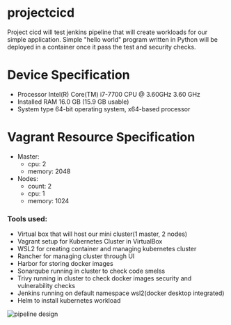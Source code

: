 # projectcicd
Project cicd will test jenkins pipeline that will create workloads for our simple application. Simple "hello world" program written in Python will be deployed in a container once it pass the test and security checks.

# Device Specification
* Processor	Intel(R) Core(TM) i7-7700 CPU @ 3.60GHz   3.60 GHz
* Installed RAM	16.0 GB (15.9 GB usable)
* System type	64-bit operating system, x64-based processor

# Vagrant Resource Specification
* Master:
   * cpu: 2
   * memory: 2048
* Nodes:
   * count: 2
   * cpu: 1
   * memory: 1024

### Tools used:
* Virtual box that will host our mini cluster(1 master, 2 nodes)
* Vagrant setup for Kubernetes Cluster in VirtualBox
* WSL2 for creating container and managing kubernetes cluster
* Rancher for managing cluster through UI
* Harbor for storing docker images
* Sonarqube running in cluster to check code smelss
* Trivy running in cluster to check docker images security and vulnerability checks
* Jenkins running on default namespace wsl2(docker desktop integrated)
* Helm to install kubernetes workload




![pipeline design](https://github.com/rpmacaspac/projectcicd/assets/15140570/8cf58352-ca0c-4b7b-976d-2e8b2f95c30c)
